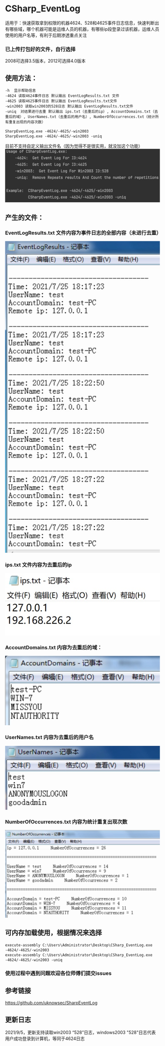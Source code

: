 # CSharp_EventLog
适用于：快速获取拿到权限的机器4624、528和4625事件日志信息，快速判断出有哪些域，哪个机器可能是运维人员的机器，有哪些ip段登录过该机器，运维人员使用的用户名等，有利于后期渗透重点关注
### 已上传打包好的文件，自行选择
2008可选择3.5版本，2012可选择4.0版本
## 使用方法：
```
-h  显示帮助信息
-4624 读取4624事件日志 默认输出 EventLogResults.txt 文件
-4625 读取4625事件日志 默认输出 EventLogResults.txt文件
-win2003 读取win2003的528日志 默认输出 EventLogResults.txt文件
-uniq  对结果进行去重 默认输出 ips.txt（去重后的ip）, AccountDomains.txt（去重后的域）, UserNames.txt（去重后的用户名）, NumberOfOccurrences.txt（统计所有重复出现的内容次数）
```
```
SharpEventLog.exe -4624/-4625/-win2003
SharpEventLog.exe -4624/-4625/-win2003 -uniq
```
目前不支持自定义输出文件名（因为觉得不是很实用，就没加这个功能）
![image](https://github.com/TryA9ain/CSharp_EventLog/blob/master/picture/win2003.jpg)

## 产生的文件：
### EventLogResults.txt 文件内容为事件日志的全部内容（未进行去重）
![image](https://github.com/TryA9ain/CSharp_EventLog/blob/master/picture/2.jpg)
### ips.txt 文件内容为去重后的ip
![image](https://github.com/TryA9ain/CSharp_EventLog/blob/master/picture/7.jpg)
### AccountDomains.txt  内容为去重后的域：
![image](https://github.com/TryA9ain/CSharp_EventLog/blob/master/picture/3.jpg)
### UserNames.txt 内容为去重后的用户名
![image](https://github.com/TryA9ain/CSharp_EventLog/blob/master/picture/4.jpg)
### NumberOfOccurrences.txt 内容为统计重复出现次数
![image](https://github.com/TryA9ain/CSharp_EventLog/blob/master/picture/5.jpg)
## 可内存加载使用，根据情况来选择
```
execute-assembly C:\Users\Administrator\Desktop\CSharp_EventLog.exe -4624/-4625/-win2003
execute-assembly C:\Users\Administrator\Desktop\CSharp_EventLog.exe -4624/-4625/-win2003 -uniq
```
### 使用过程中遇到问题欢迎各位师傅们提交issues
## 参考链接
https://github.com/uknowsec/SharpEventLog

## 更新日志
2021/9/5，更新支持读取win2003 “528”日志，windows2003 "528"日志代表用户成功登录到计算机，等同于4624日志
